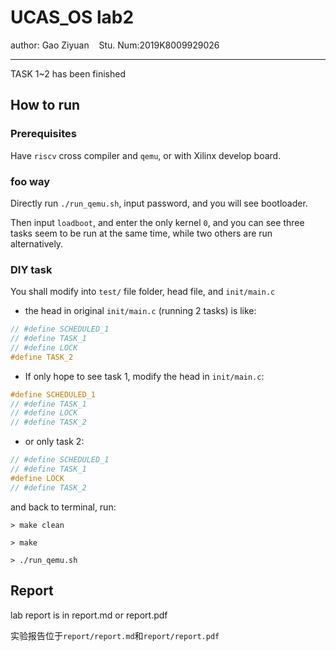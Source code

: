 # UCAS_OS lab2

author: Gao Ziyuan   &nbsp;&nbsp;   Stu. Num:2019K8009929026

---

TASK 1\~2 has been finished

## How to run

### Prerequisites

Have `riscv` cross compiler and `qemu`, or with Xilinx develop board.

### foo way

Directly run `./run_qemu.sh`, input password, and you will see bootloader.

Then input `loadboot`, and enter the only kernel `0`, and you can see three tasks seem to be run at the same time, while two others are run alternatively.

### DIY task

You shall modify into `test/` file folder, head file, and `init/main.c`

- the head in original `init/main.c` (running 2 tasks) is like:

```C
// #define SCHEDULED_1
// #define TASK_1
// #define LOCK
#define TASK_2
```

- If only hope to see task 1, modify the head in `init/main.c`:

```C
#define SCHEDULED_1
// #define TASK_1
// #define LOCK
// #define TASK_2
```

- or only task 2:

```C
// #define SCHEDULED_1
// #define TASK_1
#define LOCK
// #define TASK_2
```

and back to terminal, run:

```
> make clean

> make

> ./run_qemu.sh
```

## Report

lab report is in report.md or report.pdf

实验报告位于`report/report.md`和`report/report.pdf`